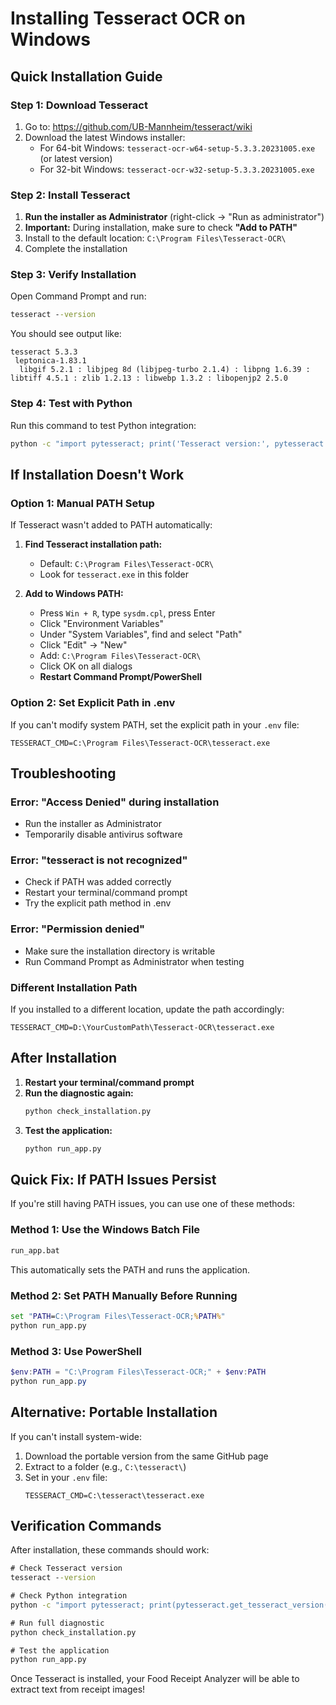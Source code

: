 # Installing Tesseract OCR on Windows

## Quick Installation Guide

### Step 1: Download Tesseract
1. Go to: https://github.com/UB-Mannheim/tesseract/wiki
2. Download the latest Windows installer:
   - For 64-bit Windows: `tesseract-ocr-w64-setup-5.3.3.20231005.exe` (or latest version)
   - For 32-bit Windows: `tesseract-ocr-w32-setup-5.3.3.20231005.exe`

### Step 2: Install Tesseract
1. **Run the installer as Administrator** (right-click → "Run as administrator")
2. **Important:** During installation, make sure to check **"Add to PATH"**
3. Install to the default location: `C:\Program Files\Tesseract-OCR\`
4. Complete the installation

### Step 3: Verify Installation
Open Command Prompt and run:
```cmd
tesseract --version
```

You should see output like:
```
tesseract 5.3.3
 leptonica-1.83.1
  libgif 5.2.1 : libjpeg 8d (libjpeg-turbo 2.1.4) : libpng 1.6.39 : libtiff 4.5.1 : zlib 1.2.13 : libwebp 1.3.2 : libopenjp2 2.5.0
```

### Step 4: Test with Python
Run this command to test Python integration:
```cmd
python -c "import pytesseract; print('Tesseract version:', pytesseract.get_tesseract_version())"
```

## If Installation Doesn't Work

### Option 1: Manual PATH Setup
If Tesseract wasn't added to PATH automatically:

1. **Find Tesseract installation path:**
   - Default: `C:\Program Files\Tesseract-OCR\`
   - Look for `tesseract.exe` in this folder

2. **Add to Windows PATH:**
   - Press `Win + R`, type `sysdm.cpl`, press Enter
   - Click "Environment Variables"
   - Under "System Variables", find and select "Path"
   - Click "Edit" → "New"
   - Add: `C:\Program Files\Tesseract-OCR\`
   - Click OK on all dialogs
   - **Restart Command Prompt/PowerShell**

### Option 2: Set Explicit Path in .env
If you can't modify system PATH, set the explicit path in your `.env` file:

```env
TESSERACT_CMD=C:\Program Files\Tesseract-OCR\tesseract.exe
```

## Troubleshooting

### Error: "Access Denied" during installation
- Run the installer as Administrator
- Temporarily disable antivirus software

### Error: "tesseract is not recognized"
- Check if PATH was added correctly
- Restart your terminal/command prompt
- Try the explicit path method in .env

### Error: "Permission denied"
- Make sure the installation directory is writable
- Run Command Prompt as Administrator when testing

### Different Installation Path
If you installed to a different location, update the path accordingly:
```env
TESSERACT_CMD=D:\YourCustomPath\Tesseract-OCR\tesseract.exe
```

## After Installation

1. **Restart your terminal/command prompt**
2. **Run the diagnostic again:**
   ```cmd
   python check_installation.py
   ```
3. **Test the application:**
   ```cmd
   python run_app.py
   ```

## Quick Fix: If PATH Issues Persist

If you're still having PATH issues, you can use one of these methods:

### Method 1: Use the Windows Batch File
```cmd
run_app.bat
```
This automatically sets the PATH and runs the application.

### Method 2: Set PATH Manually Before Running
```cmd
set "PATH=C:\Program Files\Tesseract-OCR;%PATH%"
python run_app.py
```

### Method 3: Use PowerShell
```powershell
$env:PATH = "C:\Program Files\Tesseract-OCR;" + $env:PATH
python run_app.py
```

## Alternative: Portable Installation

If you can't install system-wide:

1. Download the portable version from the same GitHub page
2. Extract to a folder (e.g., `C:\tesseract\`)
3. Set in your `.env` file:
   ```env
   TESSERACT_CMD=C:\tesseract\tesseract.exe
   ```

## Verification Commands

After installation, these commands should work:

```cmd
# Check Tesseract version
tesseract --version

# Check Python integration
python -c "import pytesseract; print(pytesseract.get_tesseract_version())"

# Run full diagnostic
python check_installation.py

# Test the application
python run_app.py
```

Once Tesseract is installed, your Food Receipt Analyzer will be able to extract text from receipt images!